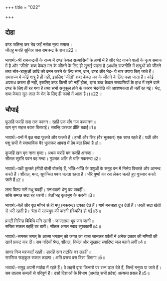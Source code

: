 +++
title = "022"

+++
## दोहा
दण्ड जतिन्ह कर भेद जहँ नर्तक नृत्य समाज।  
जीतहु मनहि सुनिअ अस रामचन्द्र कें राज॥22॥  

भावार्थ:-श्री रामचन्द्रजी के राज्य में दण्ड केवल सन्न्यासियों के हाथों में है और भेद नाचने वालों के नृत्य समाज में है और 'जीतो' शब्द केवल मन के जीतने के लिए ही सुनाई पडता है (अर्थात्‌ राजनीति में शत्रुओं को जीतने तथा चोर-डाकुओं आदि को दमन करने के लिए साम, दान, दण्ड और भेद- ये चार उपाय किए जाते हैं। रामराज्य में कोई शत्रु है ही नहीं, इसलिए 'जीतो' शब्द केवल मन के जीतने के लिए कहा जाता है। कोई अपराध करता ही नहीं, इसलिए दण्ड किसी को नहीं होता, दण्ड शब्द केवल सन्न्यासियों के हाथ में रहने वाले दण्ड के लिए ही रह गया है तथा सभी अनुकूल होने के कारण भेदनीति की आवश्यकता ही नहीं रह गई। भेद, शब्द केवल सुर-ताल के भेद के लिए ही कामों में आता है।)॥22॥  




## चौपाई
फूलहिं फरहिं सदा तरु कानन। रहहिं एक सँग गज पञ्चानन॥  
खग मृग सहज बयरु बिसराई। सबन्हि परस्पर प्रीति बढाई॥1॥  

भावार्थ:-वनों में वृक्ष सदा फूलते और फलते हैं। हाथी और सिंह (वैर भूलकर) एक साथ रहते हैं। पक्षी और पशु सभी ने स्वाभाविक वैर भुलाकर आपस में प्रेम बढा लिया है॥1॥  

कूजहिं खग मृग नाना बृन्दा। अभय चरहिं बन करहिं अनन्दा॥  
सीतल सुरभि पवन बह मन्दा। गुञ्जत अलि लै चलि मकरन्दा॥2॥  

भावार्थ:-पक्षी कूजते (मीठी बोली बोलते) हैं, भाँति-भाँति के पशुओं के समूह वन में निर्भय विचरते और आनन्द करते हैं। शीतल, मन्द, सुगन्धित पवन चलता रहता है। भौंरे पुष्पों का रस लेकर चलते हुए गुञ्जार करते जाते हैं॥2॥  

लता बिटप मागें मधु चवहीं। मनभावतो धेनु पय स्रवहीं॥  
ससि सम्पन्न सदा रह धरनी। त्रेताँ भइ कृतजुग कै करनी॥3॥  

भावार्थ:-बेलें और वृक्ष माँगने से ही मधु (मकरन्द) टपका देते हैं। गायें मनचाहा दूध देती हैं। धरती सदा खेती से भरी रहती है। त्रेता में सत्ययुग की करनी (स्थिति) हो गई॥3॥  

प्रगटीं गिरिन्ह बिबिधि मनि खानी। जगदातमा भूप जग जानी॥  
सरिता सकल बहहिं बर बारी। सीतल अमल स्वाद सुखकारी॥4॥  

भावार्थ:-समस्त जगत्‌ के आत्मा भगवान्‌ को जगत्‌ का राजा जानकर पर्वतों ने अनेक प्रकार की मणियों की खानें प्रकट कर दीं। सब नदियाँ श्रेष्ठ, शीतल, निर्मल और सुखप्रद स्वादिष्ट जल बहाने लगीं॥4॥  

सागर निज मरजादाँ रहहीं। डारहिं रत्न तटन्हि नर लहहीं॥  
सरसिज सङ्कुल सकल तडागा। अति प्रसन्न दस दिसा बिभागा॥5॥  

भावार्थ:-समुद्र अपनी मर्यादा में रहते हैं। वे लहरों द्वारा किनारों पर रत्न डाल देते हैं, जिन्हें मनुष्य पा जाते हैं। सब तालाब कमलों से परिपूर्ण हैं। दसों दिशाओं के विभाग (अर्थात्‌ सभी प्रदेश) अत्यन्त प्रसन्न हैं॥5॥  

<div class="audioEmbed"  caption="AIR-वाचनम्" src="https://archive
.org/download/rAmcharitmAnas-AIR/EPI-364.mp3"></div>

